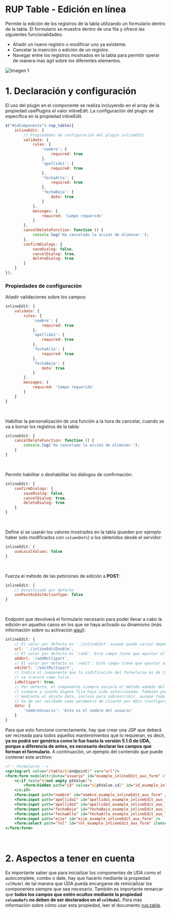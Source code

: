 # RUP Table - Edición en línea

Permite la edición de los registros de la tabla utilizando un formulario dentro de la tabla. El formulario se muestra
dentro de una fila y ofrece las siguientes funcionalidades:

* Añadir un nuevo registro o modificar uno ya existente.
* Cancelar la inserción o edición de un registro.
* Navegar entre los registros mostrados en la tabla para permitir operar de manera mas ágil sobre los diferentes elementos.

![Imagen 1](img/edicionEnLinea.png)

# 1. Declaración y configuración

El uso del plugin en el componente se realiza incluyendo en el array de la propiedad usePlugins el valor inlineEdit. La configuración del plugin se especifica en la propiedad inlineEdit.

```js
$("#idComponente").rup_table({
    inlineEdit: {
        // Propiedades de configuración del plugin inlineEdit
        validate: {
            rules: {
                'nombre': {
                    required: true
                },
                'apellido1': {
                    required: true
                },
                'fechaAlta': {
                    required: true
                },
                'fechaBaja': {
                    date: true
                }
            },
            messages: {
                required: 'Campo requerido'
            }
        },
        cancelDeleteFunction: function () {
            console.log('Ha cancelado la acción de eliminar.');
        },
        confirmDialogs: {
            saveDialog: false,
            cancelDialog: true,
            deleteDialog: true
        }
    }
});
```
### Propiedades de configuración

Añadir validaciones sobre los campos:
```js
inlineEdit: {
    validate: {
        rules: {
            'nombre': {
                required: true
            },
            'apellido1': {
                required: true
            },
            'fechaAlta': {
                required: true
            },
            'fechaBaja': {
                date: true
            }
        },
        messages: {
            required: 'Campo requerido'
        }
    }
}
```
&nbsp;

Habilitar la personalización de una función a la hora de cancelar, cuando se va a borrar los registros de la tabla:
```js
inlineEdit: {
    cancelDeleteFunction: function () {
        console.log('Ha cancelado la acción de eliminar.');
    }
}
```
&nbsp;

Permitir habilitar o deshabilitar los diálogos de confirmación:
```js
inlineEdit: {
    confirmDialogs: {
        saveDialog: false,
        cancelDialog: true,
        deleteDialog: true
    }
}
```
&nbsp;

Define si se usarán los valores mostrados en la tabla (pueden por ejemplo haber sido modificados con `columnDefs`) o los obtenidos desde el servidor:
```js
inlineEdit: {
    useLocalValues: false
}
```
&nbsp;

Fuerza el método de las peticiones de edición a **POST**:
```js
inlineEdit: {
    // Desactivado por defecto
    usePostAsEditActionType: false
}
```
&nbsp;

Endpoint que devolverá el formulario necesario para poder llevar a cabo la edición en aquellos casos en los que se haya activado su dinamismo (más información sobre su activación [aquí](./rup.table.md#95-propiedades-adicionales)):
```js
inlineEdit: {
    // El valor por defecto es './inlineEdit' aunque puede variar dependiendo del campo urlBase.
    url: './inlineEditDouble',
    // El valor por defecto es '/add'. Este campo tiene que apuntar al mismo endpoint que el formulario.
    addUrl: '/addMultipart',
    // El valor por defecto es '/edit'. Este campo tiene que apuntar al mismo endpoint que el formulario.
    editUrl: '/editMultipart',
    // Indica al componente que la codificación del formulario es de tipo multipart. Por defecto,
    // se tratará como falso.
    isMultipart: true,
    // Por defecto, el componente siempre enviará el método además del valor de la clave primaria,
    // siempre y cuando alguna fila haya sido seleccionada. También pueden añadirse más parámetros
    // mediante el objeto data, incluso para sobrescribir, aunque todo parámetro que se envíe de esta forma,
    // ha de ser validado como parámetro de cliente por Hdiv (configurable en la clase UDA4HdivConfig).
    data: {
        'nombreUsuario': 'Este es el nombre del usuario'
    }
}
```
Para que esto funcione correctamente, hay que crear una JSP que deberá ser recreada para todos aquellos mantenimientos que lo requieran, es decir, **ya no podrá ser genérica como lo fue hasta la versión 5.1.0 de UDA, porque a diferencia de antes, es necesario declarar los campos que forman el formulario**. A continuación, un ejemplo del contenido que puede contener este archivo:
```jsp
<!-- Formulario -->
<spring:url value="/table/${endpoint}" var="url"/>
<form:form modelAttribute="usuario" id="example_inlineEdit_aux_form" class="d-none" action="${url}" method="${actionType}" enctype="${enctype}">
	<c:if test="${not empty pkValue}">
		<form:hidden path="id" value="${pkValue.id}" id="id_example_inlineEdit_aux_form" />
	</c:if>
	<form:input path="nombre" id="nombre_example_inlineEdit_aux_form" />
	<form:input path="apellido1" id="apellido1_example_inlineEdit_aux_form" />
	<form:input path="apellido2" id="apellido2_example_inlineEdit_aux_form" />
	<form:input path="fechaBaja" id="fechaBaja_example_inlineEdit_aux_form" />
	<form:input path="fechaAlta" id="fechaAlta_example_inlineEdit_aux_form" />
	<form:input path="ejie" id="ejie_example_inlineEdit_aux_form" />
	<form:select path="rol" id="rol_example_inlineEdit_aux_form" items="${comboRol}" />
</form:form>
```
&nbsp;

# 2. Aspectos a tener en cuenta
Es importante saber que para inicializar los componentes de UDA como el autocomplete, combo o date, hay que hacerlo mediante la propiedad `colModel` de tal manera que UDA pueda encargarse de reinicializar los componentes siempre que sea necesario. También es importante remarcar que **todos los campos que estén ocultos mediante la propiedad `columnDefs` no deben de ser declarados en el `colModel`**. Para más información sobre cómo usar esta propiedad, leer el documento [rup.table](./rup.table.md).